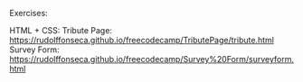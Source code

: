 Exercises:

HTML + CSS:
  Tribute Page: https://rudolffonseca.github.io/freecodecamp/TributePage/tribute.html
  Survey Form: https://rudolffonseca.github.io/freecodecamp/Survey%20Form/surveyform.html
